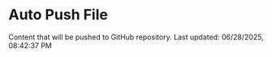 # Auto Push File

Content that will be pushed to GitHub repository.
Last updated: 06/28/2025, 08:42:37 PM
